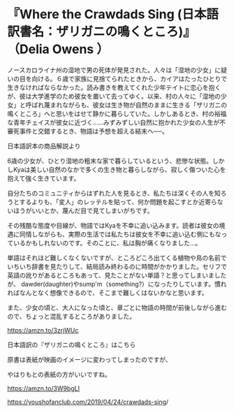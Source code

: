 

# 『Where the Crawdads Sing (日本語訳書名：ザリガニの鳴くところ)』（Delia Owens ）

ノースカロライナ州の湿地で男の死体が発見された。人々は「湿地の少女」に疑いの目を向ける。６歳で家族に見捨てられたときから、カイアはたったひとりで生きなければならなかった。読み書きを教えてくれた少年テイトに恋心を抱くが、彼は大学進学のため彼女を置いて去ってゆく。以来、村の人々に「湿地の少女」と呼ばれ蔑まれながらも、彼女は生き物が自然のままに生きる「ザリガニの鳴くところ」へと思いをはせて静かに暮らしていた。しかしあるとき、村の裕福な青年チェイスが彼女に近づく......みずみずしい自然に抱かれた少女の人生が不審死事件と交錯するとき、物語は予想を超える結末へ──。

日本語訳本の商品解説より

6歳の少女が、ひとり湿地の粗末な家で暮らしているという、悲惨な状態。しかしKyaは美しい自然のなかで多くの生き物と暮らしながら、寂しく傷ついた心を抱えて強く生きています。

自分たちのコミュニティからはずれた人を見るとき、私たちは深くその人を知ろうとするよりも、「変人」のレッテルを貼って、何か問題を起こすとか近寄らないほうがいいとか、蔑んだ目で見てしまいがちです。

その残酷な態度や目線が、物語ではKyaを不幸に追い込みます。読者は彼女の境遇に同情しながらも、実際の生活では私たちは彼女を不幸に追い込む側にもなっているかもしれないのです。そのことに、私は胸が痛くなりました...。

単語はそれほど難しくなくないですが、ところどころ出てくる植物や鳥の名前でいちいち辞書を見たりして、結局読み終わるのに時間がかかりました。セリフで英語の訛りがあるところもあって、見たことがない単語？と思ってしまいましたが、 dawder(daughter)やsump'm（something?）になったりしています。慣れればなんとなく想像できるので、そこまで難しくはないかなと思います。

また、少女の頃と、大人になった頃と、章ごとに物語の時間が前後しながら進むので、ちょっと混乱するところがありました。

<https://amzn.to/3zrjWUc>

日本語訳の『ザリガニの鳴くところ』はこちら

原書は表紙が映画のイメージに変わってしまったのですが、

やはりもとの表紙の方がいいですね。

<https://amzn.to/3W9bgLI>

<https://youshofanclub.com/2019/04/24/crawdads-sing>/

